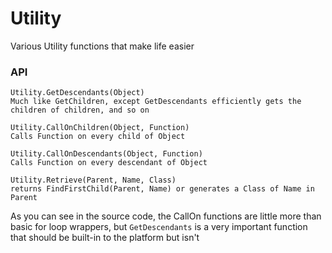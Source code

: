 # Utility
Various Utility functions that make life easier

### API
```
Utility.GetDescendants(Object)
Much like GetChildren, except GetDescendants efficiently gets the children of children, and so on

Utility.CallOnChildren(Object, Function)
Calls Function on every child of Object

Utility.CallOnDescendants(Object, Function)
Calls Function on every descendant of Object

Utility.Retrieve(Parent, Name, Class)
returns FindFirstChild(Parent, Name) or generates a Class of Name in Parent
```
As you can see in the source code, the CallOn functions are little more than basic for loop wrappers, but `GetDescendants` is a very important function that should be built-in to the platform but isn't
